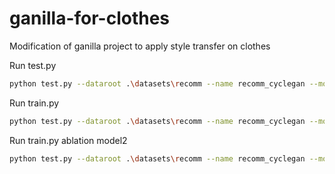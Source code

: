 # ganilla-for-clothes
Modification of ganilla project to apply style transfer on clothes

Run test.py
``` bash
python test.py --dataroot .\datasets\recomm --name recomm_cyclegan --model cycle_gan --netG resnet_fpn
```

Run train.py
``` bash
python test.py --dataroot .\datasets\recomm --name recomm_cyclegan --model cycle_gan --netG resnet_fpn --niter 9 --niter_decay 1 --continue_train
```


Run train.py ablation model2
``` bash
python test.py --dataroot .\datasets\recomm --name recomm_cyclegan --model cycle_gan --netG ablation_model2 --niter 9 --niter_decay 1 --continue_train
```
